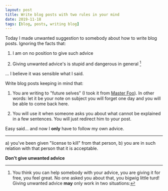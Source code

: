 ```yaml
---
layout: post
title: Write blog posts with two rules in your mind 
date: 2019-11-18
tags: [blog, posts, writing blog]
---
```


Today I made unwanted suggestion to somebody about how to write blog posts. Ignoring the facts that:

1. I am on no position to give such advice

2. Giving unwanted advice's is stupid and dangerous in general [^1]

... I believe it was sensible what I said.

Write blog posts keeping in mind that:

1. You are writing to "future selves" (I took it from [Master Foo](http://www.catb.org/esr/writings/unix-koans/prodigy.html)). In other words: let it be your note on subject you will forget one day and you will be able to come back here.

2. You will use it when someone asks you about what cannot be explained in a few sentences. You will just redirect him to your post.

Easy said... and now I **only** have to follow my own advice.

----
[^1]: You think you can help somebody with your advice, you are giving it for free, you feel great. No one asked you about that, you bigwig little turd!
Giving unwanted advice **may** only work in two situations:

a) you've been given "license to kill" from that person,
b) you are in such relation with that person that it is acceptable.  

**Don't give unwanted advice**
